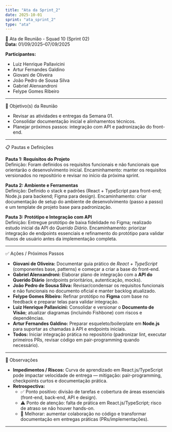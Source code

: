 ```yaml
---
title: "Ata da Sprint_2"
date: 2025-10-01
sprint: "ata_sprint_2"
type: "ata"
---
```


📌 Ata de Reunião - Squad 10 (Sprint 02)  
**Data:** 01/09/2025–07/09/2025

**Participantes:**

- Luiz Henrique Pallavicini  
- Artur Fernandes Galdino  
- Giovani de Oliveira  
- João Pedro de Sousa Silva  
- Gabriel Alenxandroni  
- Felype Gomes Ribeiro

---

🎯 Objetivo(s) da Reunião  
- Revisar as atividades e entregas da Semana 01.  
- Consolidar documentação inicial e alinhamentos técnicos.  
- Planejar próximos passos: integração com API e padronização do front-end.

---

📋 Pautas e Definições

**Pauta 1: Requisitos do Projeto**  
Definição: Foram definidos os requisitos funcionais e não funcionais que orientarão o desenvolvimento inicial. Encaminhamento: manter os requisitos versionados no repositório e revisar no início da próxima sprint.  

**Pauta 2: Ambiente e Ferramentas**  
Definição: Definido o stack e padrões (React + TypeScript para front-end; Node.js para backend; Figma para design). Encaminhamento: criar documentação de setup do ambiente de desenvolvimento (passo a passo) e um template de projeto base para padronização.  

**Pauta 3: Protótipo e Integração com API**  
Definição: Entregue protótipo de baixa fidelidade no Figma; realizado estudo inicial da API do *Querido Diário*. Encaminhamento: priorizar integração de endpoints essenciais e refinamento do protótipo para validar fluxos de usuário antes da implementação completa.

---

✅ Ações / Próximos Passos

- **Giovani de Oliveira:** Documentar guia prático de *React + TypeScript* (componentes base, patterns) e começar a criar a base do front-end.  
- **Gabriel Alenxandroni:** Elaborar plano de integração com a **API do Querido Diário** (endpoints prioritários, autenticação, mocks).  
- **João Pedro de Sousa Silva:** Revisar/condensar os requisitos funcionais e não funcionais no documento oficial e manter backlog atualizado.  
- **Felype Gomes Ribeiro:** Refinar protótipo no **Figma** com base no feedback e preparar telas para validar integração.  
- **Luiz Henrique Pallavicini:** Consolidar e versionar o **Documento de Visão**; atualizar diagramas (incluindo Fishbone) com riscos e dependências.  
- **Artur Fernandes Galdino:** Preparar esqueleto/boilerplate em **Node.js** para suportar as chamadas à API e endpoints iniciais.  
- **Todos:** Iniciar integração prática no repositório (padronizar lint, executar primeiros PRs, revisar código em pair-programming quando necessário).

---

📝 Observações

- **Impedimentos / Riscos:** Curva de aprendizado em React.js/TypeScript pode impactar velocidade de entrega — mitigação: pair-programming, checkpoints curtos e documentação prática.  
- **Retrospectiva:**  
  - ✅ Ponto positivo: divisão de tarefas e cobertura de áreas essenciais (front-end, back-end, API e design).  
  - ⚠️ Ponto de atenção: falta de prática em React.js/TypeScript; risco de atraso se não houver hands-on.  
  - 📌 Melhorar: aumentar colaboração no código e transformar documentação em entregas práticas (PRs/implementações).  


---
